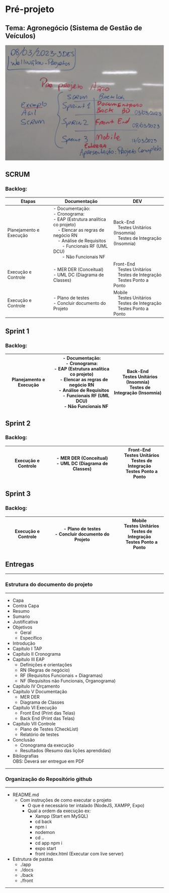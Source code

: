 # Pré-projeto
## Tema: Agronegócio (Sistema de Gestão de Veículos)
![Agil Scrum](./lousa.jpg)
## SCRUM
### Backlog:
|Etapas|Documentação|DEV|
|-|-|-|
|Planejamento e Execução|- Documentação:<br>- Cronograma:<br>- EAP (Estrutura analítica co projeto)<br>&emsp;- Elencar as regras de negócio RN<br>&emsp;- Análise de Requisitos<br>&emsp;&emsp;- Funcionais RF (UML DCU)<br>&emsp;&emsp;- Não Funcionais NF|Back-End<br>&emsp;Testes Unitários (Insomnia)<br>&emsp;Testes de Integração (Insomnia)|
|Execução e Controle|- MER DER (Conceitual)<br>- UML DC (Diagrama de Classes)|Front-End<br>&emsp;Testes Unitários<br>&emsp;Testes de Integração<br>&emsp;Testes Ponto a Ponto|
|Execução e Controle|- Plano de testes<br>- Concluir documento do Projeto|Mobile<br>&emsp;Testes Unitários<br>&emsp;Testes de Integração<br>&emsp;Testes Ponto a Ponto|

## Sprint 1
### Backlog:
|Planejamento e Execução|- Documentação:<br>- Cronograma:<br>- EAP (Estrutura analítica co projeto)<br>&emsp;- Elencar as regras de negócio RN<br>&emsp;- Análise de Requisitos<br>&emsp;&emsp;- Funcionais RF (UML DCU)<br>&emsp;&emsp;- Não Funcionais NF|Back-End<br>&emsp;Testes Unitários (Insomnia)<br>&emsp;Testes de Integração (Insomnia)|
|-|-|-|
## Sprint 2
### Backlog:
|Execução e Controle|- MER DER (Conceitual)<br>- UML DC (Diagrama de Classes)|Front-End<br>&emsp;Testes Unitários<br>&emsp;Testes de Integração<br>&emsp;Testes Ponto a Ponto|
|-|-|-|

## Sprint 3
### Backlog:
|Execução e Controle|- Plano de testes<br>- Concluir documento do Projeto|Mobile<br>&emsp;Testes Unitários<br>&emsp;Testes de Integração<br>&emsp;Testes Ponto a Ponto|
|-|-|-|

## Entregas
---
### Estrutura do documento do projeto
---
- Capa
- Contra Capa
- Resumo
- Sumario
- Justificativa
- Objetivos
    - Geral
    - Específico
- Introdução
- Capítulo I TAP
- Capítulo II Cronograma
- Capítulo III EAP
    - Definições e orientações
    - RN (Regras de negócio)
    - RF (Requisitos Funcionais + Diagramas)
    - NF (Requisitos não Funcionais, Organograma)
- Capítulo IV Orçamento
- Capítulo V Documentação
    - MER DER
    - Diagrama de Classes
- Capítulo VI Execução
    - Front End (Print das Telas)
    - Back End (Print das Telas)
- Capítulo VII Controle
    - Plano de Testes (CheckList)
    - Relatório de testes
- Conclusão
    - Cronograma da execução
    - Resultados (Resumo das lições aprendidas)
- Bibliografias
<br>OBS: Deverá ser entregue em PDF
---
### Organização do Repositório github
---
- README.md 
   - Com instruções de como executar o projeto
       - O que é necessário ter intalado (NodeJS, XAMPP, Expo)
       - Qual a ordem da execução ex:
           - Xampp (Start em MySQL)
           - cd back
           - npm i
           - nodemon
           - cd ..
           - cd app npm i
           - expo start
           - front index.html (Executar com live server)
- Estrutura de pastas
    - ./app
    - ./docs
    - ./back
    - ./front
---